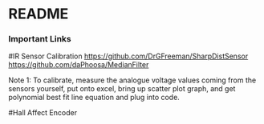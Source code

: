 # README #

### Important Links ###
#IR Sensor Calibration
https://github.com/DrGFreeman/SharpDistSensor
https://github.com/daPhoosa/MedianFilter

Note 1: To calibrate, measure the analogue voltage values coming from the sensors yourself, put onto excel,
bring up scatter plot graph, and get polynomial best fit line equation and plug into code.

#Hall Affect Encoder

